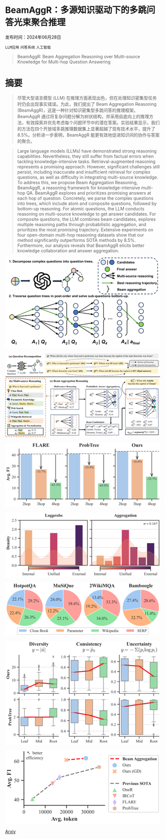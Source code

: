 # BeamAggR：多源知识驱动下的多跳问答光束聚合推理

发布时间：2024年06月28日

`LLM应用` `问答系统` `人工智能`

> BeamAggR: Beam Aggregation Reasoning over Multi-source Knowledge for Multi-hop Question Answering

# 摘要

> 尽管大型语言模型 (LLM) 在推理方面表现出色，但在处理知识密集型任务时仍会出现事实错误。为此，我们提出了 Beam Aggregation Reasoning (BeamAggR)，这是一种针对知识密集型多跳问答的推理框架。BeamAggR 通过将复杂问题分解为树状结构，并采用自底向上的推理方法，有效探索并优先考虑每个问题环节中的潜在答案。实验结果显示，我们的方法在四个开放域多跳推理数据集上显著超越了现有技术水平，提升了 8.5%。分析进一步表明，BeamAggR 能更有效地促进知识间的协作与答案的聚合。

> Large language models (LLMs) have demonstrated strong reasoning capabilities. Nevertheless, they still suffer from factual errors when tackling knowledge-intensive tasks. Retrieval-augmented reasoning represents a promising approach. However, significant challenges still persist, including inaccurate and insufficient retrieval for complex questions, as well as difficulty in integrating multi-source knowledge. To address this, we propose Beam Aggregation Reasoning, BeamAggR, a reasoning framework for knowledge-intensive multi-hop QA. BeamAggR explores and prioritizes promising answers at each hop of question. Concretely, we parse the complex questions into trees, which include atom and composite questions, followed by bottom-up reasoning. For atomic questions, the LLM conducts reasoning on multi-source knowledge to get answer candidates. For composite questions, the LLM combines beam candidates, explores multiple reasoning paths through probabilistic aggregation, and prioritizes the most promising trajectory. Extensive experiments on four open-domain multi-hop reasoning datasets show that our method significantly outperforms SOTA methods by 8.5%. Furthermore, our analysis reveals that BeamAggR elicits better knowledge collaboration and answer aggregation.

![BeamAggR：多源知识驱动下的多跳问答光束聚合推理](../../../paper_images/2406.19820/x1.png)

![BeamAggR：多源知识驱动下的多跳问答光束聚合推理](../../../paper_images/2406.19820/x2.png)

![BeamAggR：多源知识驱动下的多跳问答光束聚合推理](../../../paper_images/2406.19820/x3.png)

![BeamAggR：多源知识驱动下的多跳问答光束聚合推理](../../../paper_images/2406.19820/x4.png)

![BeamAggR：多源知识驱动下的多跳问答光束聚合推理](../../../paper_images/2406.19820/x5.png)

![BeamAggR：多源知识驱动下的多跳问答光束聚合推理](../../../paper_images/2406.19820/x6.png)

![BeamAggR：多源知识驱动下的多跳问答光束聚合推理](../../../paper_images/2406.19820/x7.png)

[Arxiv](https://arxiv.org/abs/2406.19820)